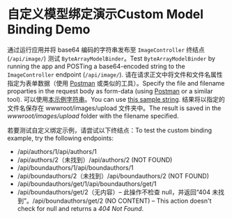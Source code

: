 # <a name="custom-model-binding-demo"></a><span data-ttu-id="abb10-101">自定义模型绑定演示</span><span class="sxs-lookup"><span data-stu-id="abb10-101">Custom Model Binding Demo</span></span>

<span data-ttu-id="abb10-102">通过运行应用并将 base64 编码的字符串发布至 `ImageController` 终结点 (`/api/image/`) 测试 `ByteArrayModelBinder`。</span><span class="sxs-lookup"><span data-stu-id="abb10-102">Test `ByteArrayModelBinder` by running the app and POSTing a base64-encoded string to the `ImageController` endpoint (`/api/image/`).</span></span> <span data-ttu-id="abb10-103">请在请求正文中将文件和文件名属性指定为表单数据（使用 [Postman](https://www.getpostman.com/) 或类似的工具）。</span><span class="sxs-lookup"><span data-stu-id="abb10-103">Specify the file and filename proparties in the request body as form-data (using [Postman](https://www.getpostman.com/) or a similar tool).</span></span> <span data-ttu-id="abb10-104">可以使用[本示例字符串](Base64String.txt)。</span><span class="sxs-lookup"><span data-stu-id="abb10-104">You can use [this sample string](Base64String.txt).</span></span> <span data-ttu-id="abb10-105">结果将以指定的文件名保存在 wwwroot/images/upload 文件夹中。</span><span class="sxs-lookup"><span data-stu-id="abb10-105">The result is saved in the *wwwroot/images/upload* folder with the filename specified.</span></span>

<span data-ttu-id="abb10-106">若要测试自定义绑定示例，请尝试以下终结点：</span><span class="sxs-lookup"><span data-stu-id="abb10-106">To test the custom binding example, try the following endpoints:</span></span>

* <span data-ttu-id="abb10-107">/api/authors/1</span><span class="sxs-lookup"><span data-stu-id="abb10-107">/api/authors/1</span></span>
* <span data-ttu-id="abb10-108">/api/authors/2（未找到）</span><span class="sxs-lookup"><span data-stu-id="abb10-108">/api/authors/2 (NOT FOUND)</span></span>
* <span data-ttu-id="abb10-109">/api/boundauthors/1</span><span class="sxs-lookup"><span data-stu-id="abb10-109">/api/boundauthors/1</span></span>
* <span data-ttu-id="abb10-110">/api/boundauthors/2（未找到）</span><span class="sxs-lookup"><span data-stu-id="abb10-110">/api/boundauthors/2 (NOT FOUND)</span></span>
* <span data-ttu-id="abb10-111">/api/boundauthors/get/1</span><span class="sxs-lookup"><span data-stu-id="abb10-111">/api/boundauthors/get/1</span></span>
* <span data-ttu-id="abb10-112">/api/boundauthors/get/2（无内容）&ndash; 此操作不检查 null，并返回“404 未找到”。</span><span class="sxs-lookup"><span data-stu-id="abb10-112">/api/boundauthors/get/2 (NO CONTENT) &ndash; This action doesn't check for null and returns a *404 Not Found*.</span></span>
